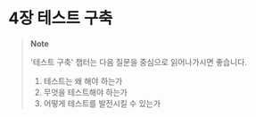 # 4장 테스트 구축

> **Note**
>
> '테스트 구축' 챕터는 다음 질문을 중심으로 읽어나가시면 좋습니다.
>
> 1. 테스트는 왜 해야 하는가
> 2. 무엇을 테스트해야 하는가
> 3. 어떻게 테스트를 발전시킬 수 있는가
